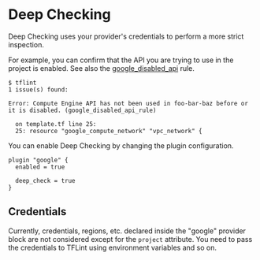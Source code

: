 # Deep Checking

Deep Checking uses your provider's credentials to perform a more strict inspection.

For example, you can confirm that the API you are trying to use in the project is enabled. See also the [google_disabled_api](rules/google_disabled_api.md) rule.

```console
$ tflint
1 issue(s) found:

Error: Compute Engine API has not been used in foo-bar-baz before or it is disabled. (google_disabled_api_rule)

  on template.tf line 25:
  25: resource "google_compute_network" "vpc_network" {

```

You can enable Deep Checking by changing the plugin configuration.

```hcl
plugin "google" {
  enabled = true

  deep_check = true
}
```

## Credentials

Currently, credentials, regions, etc. declared inside the "google" provider block are not considered except for the `project` attribute. You need to pass the credentials to TFLint using environment variables and so on.

